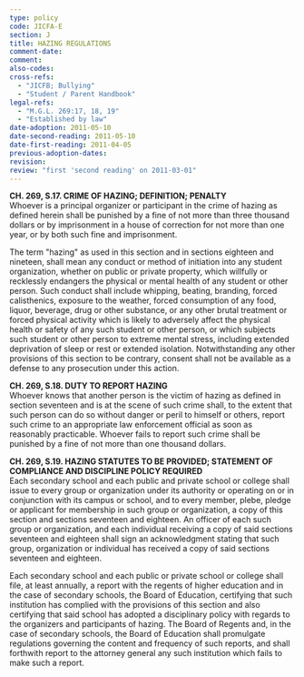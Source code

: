 ```yaml
---
type: policy
code: JICFA-E
section: J
title: HAZING REGULATIONS
comment-date:
comment:
also-codes:
cross-refs:
  - "JICFB; Bullying"
  - "Student / Parent Handbook"
legal-refs:
  - "M.G.L. 269:17, 18, 19"
  - "Established by law"
date-adoption: 2011-05-10
date-second-reading: 2011-05-10
date-first-reading: 2011-04-05
previous-adoption-dates:
revision: 
review: "first 'second reading' on 2011-03-01"
---
```


**CH. 269, S.17. CRIME OF HAZING; DEFINITION; PENALTY**   		
Whoever is a principal organizer or participant in the crime of hazing as defined herein shall be punished by a fine of not more than three thousand dollars or by imprisonment in a house of correction for not more than one year, or by both such fine and imprisonment.

The term "hazing" as used in this section and in sections eighteen and nineteen, shall mean any conduct or method of initiation into any student organization, whether on public or private property, which willfully or recklessly endangers the physical or mental health of any student or other person.  Such conduct shall include whipping, beating, branding, forced calisthenics, exposure to the weather, forced consumption of any food, liquor, beverage, drug or other substance, or any other brutal treatment or forced physical activity which is likely to adversely affect the physical health or safety of any such student or other person, or which subjects such student or other person to extreme mental stress, including extended deprivation of sleep or rest or extended isolation. Notwithstanding any other provisions of this section to be contrary, consent shall not be available as a defense to any prosecution under this action.

**CH. 269, S.18. DUTY TO REPORT HAZING**   
Whoever knows that another person is the victim of hazing as defined in section seventeen and is at the scene of such crime shall, to the extent that such person can do so without danger or peril to himself or others, report such crime to an appropriate law enforcement official as soon as reasonably practicable.  Whoever fails to report such crime shall be punished by a fine of not more than one thousand dollars.

**CH. 269, S.19. HAZING STATUTES TO BE PROVIDED; STATEMENT OF COMPLIANCE AND DISCIPLINE POLICY REQUIRED**   
Each secondary school and each public and private school or college shall issue to every group or organization under its authority or operating on or in conjunction with its campus or school, and to every member, plebe, pledge or applicant for membership in such group or organization, a copy of this section and sections seventeen and eighteen.  An officer of each such group or organization, and each individual receiving a copy of said sections seventeen and eighteen shall sign an acknowledgment stating that such group, organization or individual has received a copy of said sections seventeen and eighteen.

Each secondary school and each public or private school or college shall file, at least annually, a report with the regents of higher education and in the case of secondary schools, the Board of Education, certifying that such institution has complied with the provisions of this section and also certifying that said school has adopted a disciplinary policy with regards to the organizers and participants of hazing.  The Board of Regents and, in the case of secondary schools, the Board of Education shall promulgate regulations governing the content and frequency of such reports, and shall forthwith report to the attorney general any such institution which fails to make such a report.

